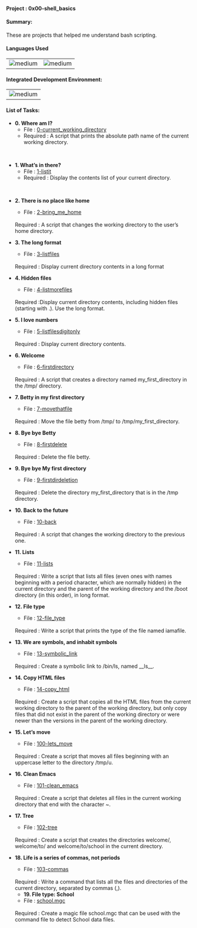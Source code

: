 <h4>Project : 0x00-shell_basics</h4>
<h4>Summary: </h4>
These are projects that helped me understand bash scripting.

<h4>Languages Used</h4>
<table>
  <tr>
    <td><img alt="medium" src="https://img.shields.io/badge/Shell_Script-121011?style=for-the-badge&logo=gnu-bash&logoColor=white"></td>
    <td><img alt="medium" src="https://img.shields.io/badge/Markdown-000000?style=for-the-badge&logo=markdown&logoColor=white"></td>
  </tr>
</table>

<h4>Integrated Development Environment:</h4>
<table>
  <tr>
<td><img alt="medium" src="https://img.shields.io/badge/Emacs-%237F5AB6.svg?&style=for-the-badge&logo=gnu-emacs&logoColor=white"></td>
  </tr>
</table>
  
  <h4>List of Tasks:</h4>

* **0. Where am I?**
  * File : [0-current_working_directory](./0-current_working_directory)
  * Required : A script that prints the absolute path name of the current working directory.  
 <br>
 
* **1. What’s in there?**
  * File : [1-listit](./1-listit)
  * Required : Display the contents list of your current directory.
 <br>
  
* **2. There is no place like home**
  *  File : [2-bring_me_home](./2-bring_me_home)
   <br>
  Required : A script that changes the working directory to the user’s home directory.
  
* **3. The long format**
  * File : [3-listfiles](./3-listfiles)
  <br>
  Required : Display current directory contents in a long format

* **4. Hidden files**
  *  File : [4-listmorefiles](./4-listmorefiles)
   <br>
  Required :Display current directory contents, including hidden files (starting with .). Use the long format.
  
* **5. I love numbers**
  * File : [5-listfilesdigitonly](./5-listfilesdigitonly)
  <br>
  Required : Display current directory contents.

* **6. Welcome**
  *  File : [6-firstdirectory](./6-firstdirectory)
   <br>
  Required : A script that creates a directory named my_first_directory in the /tmp/ directory.
  
* **7. Betty in my first directory**
  * File : [7-movethatfile](./7-movethatfile)
  <br>
  Required : Move the file betty from /tmp/ to /tmp/my_first_directory.

* **8. Bye bye Betty**
  *  File : [8-firstdelete](./8-firstdelete)
   <br>
  Required : Delete the file betty.
   
* **9. Bye bye My first directory**
  * File : [9-firstdirdeletion](./9-firstdirdeletion)
  <br>
  Required : Delete the directory my_first_directory that is in the /tmp directory.

* **10. Back to the future**
  *  File : [10-back](./10-back)
   <br>
  Required : A script that changes the working directory to the previous one.
  
* **11. Lists**
  * File : [11-lists](./11-lists)
  <br>
  Required : Write a script that lists all files (even ones with names beginning with a period character, which are normally hidden) in the current directory and the parent of the working directory and the /boot directory (in this order), in long format.

* **12. File type**
  *  File : [12-file_type](./12-file_type)
   <br>
  Required : Write a script that prints the type of the file named iamafile.
  <br>
  
* **13. We are symbols, and inhabit symbols**
  * File : [13-symbolic_link](./13-symbolic_link)
  <br>
  Required : Create a symbolic link to /bin/ls, named __ls__.

* **14. Copy HTML files**
  *  File : [14-copy_html](./14-copy_html)
   <br>
  Required : Create a script that copies all the HTML files from the current working directory to the parent of the working directory, but only copy files that did not exist in the parent of the working directory or were newer than the versions in the parent of the working directory.
  
* **15. Let’s move**
  * File : [100-lets_move](./100-lets_move)
  <br>
  Required : Create a script that moves all files beginning with an uppercase letter to the directory /tmp/u.

* **16. Clean Emacs**
  *  File : [101-clean_emacs](./101-clean_emacs)
   <br>
  Required : Create a script that deletes all files in the current working directory that end with the character ~.
  <br>
  
* **17. Tree**
  * File : [102-tree](./102-tree)
  <br>
  Required : Create a script that creates the directories welcome/, welcome/to/ and welcome/to/school in the current directory.

* **18. Life is a series of commas, not periods**
  *  File : [103-commas](./103-commas)
   <br>
  Required : Write a command that lists all the files and directories of the current directory, separated by commas (,).
  <br>
  
  * **19. File type: School**
  * File : [school.mgc](./school.mgc)
  <br>
  Required : Create a magic file school.mgc that can be used with the command file to detect School data files.
